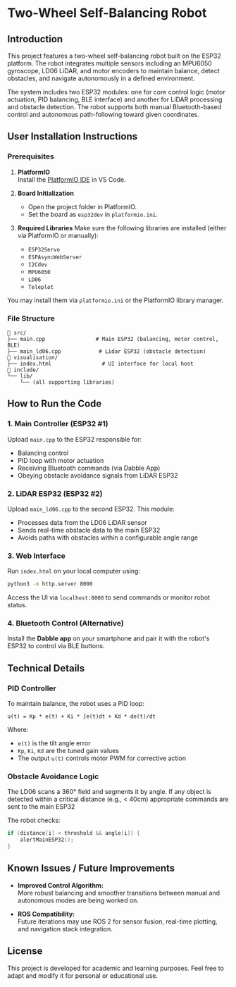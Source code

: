 # Two-Wheel Self-Balancing Robot 

## Introduction

This project features a two-wheel self-balancing robot built on the ESP32 platform. The robot integrates multiple sensors including an MPU6050 gyroscope, LD06 LiDAR, and motor encoders to maintain balance, detect obstacles, and navigate autonomously in a defined environment.

The system includes two ESP32 modules: one for core control logic (motor actuation, PID balancing, BLE interface) and another for LiDAR processing and obstacle detection. The robot supports both manual Bluetooth-based control and autonomous path-following toward given coordinates.

## User Installation Instructions

### Prerequisites

1. **PlatformIO**  
   Install the [PlatformIO IDE](https://platformio.org/install/ide?install=vscode) in VS Code.

2. **Board Initialization**
   - Open the project folder in PlatformIO.
   - Set the board as `esp32dev` in `platformio.ini`.

3. **Required Libraries**
   Make sure the following libraries are installed (either via PlatformIO or manually):
   - `ESP32Servo`
   - `ESPAsyncWebServer`
   - `I2Cdev`
   - `MPU6050`
   - `LD06`
   - `Teleplot`

You may install them via `platformio.ini` or the PlatformIO library manager.

### File Structure

```
📁 src/
├── main.cpp                # Main ESP32 (balancing, motor control, BLE)
├── main_ld06.cpp            # Lidar ESP32 (obstacle detection)
📁 visualisation/
├── index.html                # UI interface for local host
📁 include/
└── lib/
    └── (all supporting libraries)
```

## How to Run the Code

### 1. Main Controller (ESP32 #1)
Upload `main.cpp` to the ESP32 responsible for:
- Balancing control
- PID loop with motor actuation
- Receiving Bluetooth commands (via Dabble App)
- Obeying obstacle avoidance signals from LiDAR ESP32

### 2. LiDAR ESP32 (ESP32 #2)
Upload `main_ld06.cpp` to the second ESP32. This module:
- Processes data from the LD06 LiDAR sensor
- Sends real-time obstacle data to the main ESP32
- Avoids paths with obstacles within a configurable angle range

### 3. Web Interface
Run `index.html` on your local computer using:
```bash
python3 -m http.server 8000
```
Access the UI via `localhost:8000` to send commands or monitor robot status.

### 4. Bluetooth Control (Alternative)
Install the **Dabble app** on your smartphone and pair it with the robot's ESP32 to control via BLE buttons.

## Technical Details

### PID Controller

To maintain balance, the robot uses a PID loop:
```
u(t) = Kp * e(t) + Ki * ∫e(t)dt + Kd * de(t)/dt
```
Where:
- `e(t)` is the tilt angle error
- `Kp`, `Ki`, `Kd` are the tuned gain values
- The output `u(t)` controls motor PWM for corrective action

### Obstacle Avoidance Logic

The LD06 scans a 360° field and segments it by angle. If any object is detected within a critical distance (e.g., < 40cm) appropriate commands are sent to the main ESP32

The robot checks:
```cpp
if (distance[i] < threshold && angle[i]) {
    alertMainESP32();
}
```

## Known Issues / Future Improvements

- **Improved Control Algorithm:**  
  More robust balancing and smoother transitions between manual and autonomous modes are being worked on.

- **ROS Compatibility:**  
  Future iterations may use ROS 2 for sensor fusion, real-time plotting, and navigation stack integration.

## License

This project is developed for academic and learning purposes. Feel free to adapt and modify it for personal or educational use.
